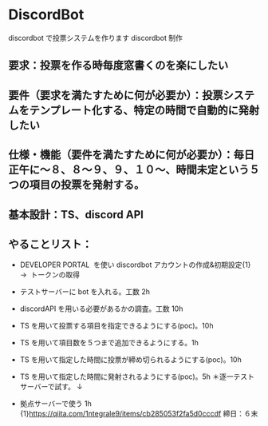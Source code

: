 # DiscordBot

discordbot で投票システムを作ります
discordbot 制作

## 要求：投票を作る時毎度窓書くのを楽にしたい

## 要件（要求を満たすために何が必要か）：投票システムをテンプレート化する、特定の時間で自動的に発射したい

## 仕様・機能（要件を満たすために何が必要か）：毎日正午に〜８、８〜９、９、１０〜、時間未定という５つの項目の投票を発射する。

## 基本設計：TS、discord API

## やることリスト：

- DEVELOPER PORTAL  を使い discordbot アカウントの作成&初期設定{1}
  →  トークンの取得
- テストサーバーに bot を入れる。工数 2h
- discordAPI を用いる必要があるかの調査。工数 10h

- TS を用いて投票する項目を指定できるようにする(poc)。10h
- TS を用いて項目数を５つまで追加できるようにする。1h
- TS を用いて指定した時間に投票が締め切られるようにする(poc)。10h
- TS を用いて指定した時間に発射されるようにする(poc)。5h
  ＊逐一テストサーバーで試す。
  ↓
- 拠点サーバーで使う 1h
  {1}https://qiita.com/1ntegrale9/items/cb285053f2fa5d0cccdf
  締日：６末
